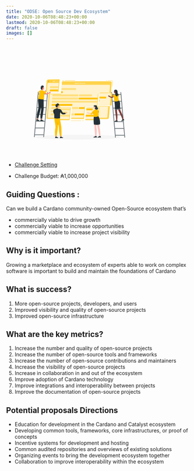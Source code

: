 ```yaml
---
title: "ODSE: Open Source Dev Ecosystem"
date: 2020-10-06T08:48:23+00:00
lastmod: 2020-10-06T08:48:23+00:00
draft: false
images: []
---
```


<svg xmlns="http://www.w3.org/2000/svg" viewBox="0 0 500 500" width="400px" height="300" ><g id="freepik--Shadow--inject-169"><ellipse id="freepik--path--inject-169" cx="245.18" cy="412.39" rx="193.89" ry="11.32" style="fill:#f5f5f5"></ellipse></g><g id="freepik--Coding--inject-169"><path d="M394.34,158.17l-219.81.05-1.66,1.5L172,187.58h0l-.38,4.28L170.69,202h0l-.7,8.09h0l-.4,4.54H113.42l-1.67,1.5L104,322.51a4.53,4.53,0,0,0,4.58,5H160l.41-4.75h-.27l1-11.5h0l.7-8.1h0l.56-6.35h0l.71-8.1h0l.57-6.48.69-8h0l.28-3.19h56.44l-1,11.16v.13h0l-3.53,40.4h0l-.15,1.7,0,.57h0l-.22,2.48,54.77,1.52,1.66-1.29L274,311.28h0l.71-8.1h0l1.83-20.93.7-8h0l.28-3.19H334l1.54-17.61h0l.56-6.46.7-8h0l.71-8.1h0l1.42-16.27h51.69l3.09,1.5,1.66-1.5L399.69,164A5.62,5.62,0,0,0,394.34,158.17Z" style="fill:#FFC100"></path><path d="M329.61,329H381a5.59,5.59,0,0,0,5.46-5l4.36-52.55-56.83-.2-1.71,1.33Z" style="fill:#FFC100"></path><polygon points="391.85 216.16 396.11 167.44 172.19 167.44 167.93 216.16 114.42 216.16 104.76 326.55 158.28 326.55 163 272.59 219.43 272.59 214.71 326.55 271.15 326.55 275.87 272.59 332.31 272.59 327.59 326.55 382.19 326.55 386.91 272.59 332.31 272.59 337.25 216.16 391.85 216.16" style="fill:#FFC100"></polygon><polygon points="391.85 216.16 396.11 167.44 172.19 167.44 167.93 216.16 114.42 216.16 104.76 326.55 158.28 326.55 163 272.59 219.43 272.59 214.71 326.55 271.15 326.55 275.87 272.59 332.31 272.59 327.59 326.55 382.19 326.55 386.91 272.59 332.31 272.59 337.25 216.16 391.85 216.16" style="fill:#fff;opacity:0.8"></polygon><path d="M244.26,226.08H130.68a1.84,1.84,0,0,1-1.86-2l.36-4a2.27,2.27,0,0,1,2.21-2H245a1.83,1.83,0,0,1,1.85,2l-.35,4A2.27,2.27,0,0,1,244.26,226.08Z" style="fill:#FFC100"></path><path d="M244.26,226.08H130.68a1.84,1.84,0,0,1-1.86-2l.36-4a2.27,2.27,0,0,1,2.21-2H245a1.83,1.83,0,0,1,1.85,2l-.35,4A2.27,2.27,0,0,1,244.26,226.08Z" style="fill:#fff;opacity:0.5"></path><path d="M306.61,226.08H251.86a1.83,1.83,0,0,1-1.86-2l.35-4a2.27,2.27,0,0,1,2.22-2h54.75a1.83,1.83,0,0,1,1.86,2l-.35,4A2.27,2.27,0,0,1,306.61,226.08Z" style="fill:#FFC100"></path><path d="M306.61,226.08H251.86a1.83,1.83,0,0,1-1.86-2l.35-4a2.27,2.27,0,0,1,2.22-2h54.75a1.83,1.83,0,0,1,1.86,2l-.35,4A2.27,2.27,0,0,1,306.61,226.08Z" style="fill:#fff;opacity:0.5"></path><path d="M243,240.53H129.42a1.83,1.83,0,0,1-1.86-2l.35-4a2.27,2.27,0,0,1,2.21-2H243.7a1.83,1.83,0,0,1,1.86,2l-.35,4A2.27,2.27,0,0,1,243,240.53Z" style="fill:#FFC100"></path><path d="M243,240.53H129.42a1.83,1.83,0,0,1-1.86-2l.35-4a2.27,2.27,0,0,1,2.21-2H243.7a1.83,1.83,0,0,1,1.86,2l-.35,4A2.27,2.27,0,0,1,243,240.53Z" style="fill:#fff;opacity:0.5"></path><path d="M217.39,269.43h-90.5a1.83,1.83,0,0,1-1.86-2l.35-4a2.27,2.27,0,0,1,2.22-2h90.49a1.83,1.83,0,0,1,1.86,2l-.35,4A2.27,2.27,0,0,1,217.39,269.43Z" style="fill:#FFC100"></path><path d="M174.33,203.53H169l-.71,8.09h5.29a2.27,2.27,0,0,0,2.21-2l.35-4A1.83,1.83,0,0,0,174.33,203.53Z" style="fill:#FFC100"></path><path d="M234.84,189.08H170.3l-.71,8.09h64.54a2.27,2.27,0,0,0,2.21-2l.35-4A1.83,1.83,0,0,0,234.84,189.08Z" style="fill:#FFC100"></path><path d="M234.84,189.08H170.3l-.71,8.09h64.54a2.27,2.27,0,0,0,2.21-2l.35-4A1.83,1.83,0,0,0,234.84,189.08Z" style="fill:#fff;opacity:0.5"></path><path d="M334.56,246.88H128.86a2.27,2.27,0,0,0-2.21,2l-.35,4a1.83,1.83,0,0,0,1.85,2h205.7Z" style="fill:#FFC100"></path><path d="M334.56,246.88H128.86a2.27,2.27,0,0,0-2.21,2l-.35,4a1.83,1.83,0,0,0,1.85,2h205.7Z" style="fill:#fff;opacity:0.5"></path><path d="M335.82,232.43H251.3a2.27,2.27,0,0,0-2.21,2l-.35,4a1.83,1.83,0,0,0,1.85,2h84.52Z" style="fill:#FFC100"></path><path d="M244.79,275.78H219.15l-.7,8.1h25.63a2.27,2.27,0,0,0,2.21-2l.35-4A1.83,1.83,0,0,0,244.79,275.78Z" style="fill:#FFC100"></path><path d="M162.72,275.78H126.33a2.27,2.27,0,0,0-2.21,2l-.35,4a1.83,1.83,0,0,0,1.85,2H162Z" style="fill:#FFC100"></path><g style="opacity:0.5"><path d="M244.79,275.78H219.15l-.7,8.1h25.63a2.27,2.27,0,0,0,2.21-2l.35-4A1.83,1.83,0,0,0,244.79,275.78Z" style="fill:#fff"></path><path d="M162.72,275.78H126.33a2.27,2.27,0,0,0-2.21,2l-.35,4a1.83,1.83,0,0,0,1.85,2H162Z" style="fill:#fff"></path></g><path d="M161.45,290.23H125.07a2.25,2.25,0,0,0-2.21,2l-.36,4a1.84,1.84,0,0,0,1.86,2h36.38Z" style="fill:#FFC100"></path><path d="M161.45,290.23H125.07a2.25,2.25,0,0,0-2.21,2l-.36,4a1.84,1.84,0,0,0,1.86,2h36.38Z" style="fill:#fff;opacity:0.5"></path><path d="M160.19,304.68H123.8a2.27,2.27,0,0,0-2.21,2l-.35,4a1.83,1.83,0,0,0,1.85,2h36.39Z" style="fill:#FFC100"></path><path d="M224.72,304.68h-8.09l-.71,8.1H224a2.25,2.25,0,0,0,2.21-2l.36-4A1.83,1.83,0,0,0,224.72,304.68Z" style="fill:#FFC100"></path><g style="opacity:0.5"><path d="M160.19,304.68H123.8a2.27,2.27,0,0,0-2.21,2l-.35,4a1.83,1.83,0,0,0,1.85,2h36.39Z" style="fill:#fff"></path><path d="M224.72,304.68h-8.09l-.71,8.1H224a2.25,2.25,0,0,0,2.21-2l.36-4A1.83,1.83,0,0,0,224.72,304.68Z" style="fill:#fff"></path></g><path d="M398.18,164.74a4.52,4.52,0,0,0-4.58-5H172.87l-1.23,14.11H389.31a3,3,0,0,1,3,3.32l-3.42,39h4.75Z" style="fill:#FFC100"></path><path d="M398.18,164.74a4.52,4.52,0,0,0-4.58-5H172.87l-1.23,14.11H389.31a3,3,0,0,1,3,3.32l-3.42,39h4.75Z" style="fill:#fff;opacity:0.30000000000000004"></path><path d="M384,272.59,379.77,321a3.7,3.7,0,0,1-3.62,3.32H327.79l-.42,4.75h51.42a5.59,5.59,0,0,0,5.46-5l4.5-51.42Z" style="fill:#FFC100"></path><path d="M384,272.59,379.77,321a3.7,3.7,0,0,1-3.62,3.32H327.79l-.42,4.75h51.42a5.59,5.59,0,0,0,5.46-5l4.5-51.42Z" style="fill:#fff;opacity:0.30000000000000004"></path><path d="M116.52,216.16,107.35,321a3,3,0,0,0,3,3.32h48.36l-.42,4.75H106.92a4.53,4.53,0,0,1-4.59-5l9.42-107.85Z" style="fill:#FFC100"></path><path d="M116.52,216.16,107.35,321a3,3,0,0,0,3,3.32h48.36l-.42,4.75H106.92a4.53,4.53,0,0,1-4.59-5l9.42-107.85Z" style="fill:#fff;opacity:0.30000000000000004"></path><polygon points="271.35 324.28 214.91 324.28 214.5 329.03 270.93 329.03 271.35 324.28" style="fill:#FFC100"></polygon><polygon points="271.35 324.28 214.91 324.28 214.5 329.03 270.93 329.03 271.35 324.28" style="fill:#fff;opacity:0.30000000000000004"></polygon><path d="M273.06,304.68H232.32a2.27,2.27,0,0,0-2.21,2l-.35,4a1.83,1.83,0,0,0,1.85,2h40.75Z" style="fill:#FFC100"></path><path d="M333.24,304.68H329.5l-.71,8.1h3.74a2.27,2.27,0,0,0,2.21-2l.35-4A1.83,1.83,0,0,0,333.24,304.68Z" style="fill:#FFC100"></path><path d="M275.59,275.78H252.38a2.27,2.27,0,0,0-2.21,2l-.35,4a1.83,1.83,0,0,0,1.86,2h23.2Z" style="fill:#FFC100"></path><path d="M402.7,181.86h0a.49.49,0,0,1-.45-.54l1.83-21a5.1,5.1,0,0,0-5.16-5.66h-17a.5.5,0,0,1-.5-.5.51.51,0,0,1,.5-.5h17a6.09,6.09,0,0,1,6.16,6.74l-1.84,21A.5.5,0,0,1,402.7,181.86Z" style="fill:#FFC100"></path><path d="M378.09,154.68H373.8a.5.5,0,0,1-.5-.5.51.51,0,0,1,.5-.5h4.29a.5.5,0,0,1,.5.5A.5.5,0,0,1,378.09,154.68Z" style="fill:#FFC100"></path><path d="M271.87,338.3h-6.42a.51.51,0,0,1-.5-.5.5.5,0,0,1,.5-.5h6.42a.5.5,0,0,1,.5.5A.51.51,0,0,1,271.87,338.3Z" style="fill:#FFC100"></path><path d="M260.15,338.3H214a.51.51,0,0,1-.5-.5.5.5,0,0,1,.5-.5h46.13a.5.5,0,0,1,.5.5A.5.5,0,0,1,260.15,338.3Z" style="fill:#FFC100"></path><path d="M231.92,169.06a2.31,2.31,0,0,1-.91-.95,2.57,2.57,0,0,1-.24-1.36,2.75,2.75,0,0,1,.48-1.36,2.89,2.89,0,0,1,1.07-.95,3.07,3.07,0,0,1,1.45-.34,2.68,2.68,0,0,1,1.37.34,2.25,2.25,0,0,1,.91.95,2.46,2.46,0,0,1,.23,1.36,2.81,2.81,0,0,1-.47,1.36,2.89,2.89,0,0,1-1.07.95,3.06,3.06,0,0,1-1.44.34A2.72,2.72,0,0,1,231.92,169.06Zm2.49-.58a2.15,2.15,0,0,0,1.13-1.73,1.81,1.81,0,0,0-.17-1,1.68,1.68,0,0,0-.66-.71,1.84,1.84,0,0,0-1-.26,2.16,2.16,0,0,0-1.06.26,2.24,2.24,0,0,0-.79.71,2.11,2.11,0,0,0-.35,1,1.92,1.92,0,0,0,.18,1,1.62,1.62,0,0,0,.66.71,1.88,1.88,0,0,0,1,.26A2.1,2.1,0,0,0,234.41,168.48Z" style="fill:#fff"></path><path d="M240.52,165.63a1.61,1.61,0,0,1,.64.7,2,2,0,0,1,.17,1,2.34,2.34,0,0,1-.35,1.05,2.1,2.1,0,0,1-.77.71,2.28,2.28,0,0,1-1,.25,1.67,1.67,0,0,1-.76-.17,1.28,1.28,0,0,1-.56-.47l-.18,2H237l.47-5.36h.68l-.05.62a1.62,1.62,0,0,1,.64-.49,1.85,1.85,0,0,1,.82-.17A1.93,1.93,0,0,1,240.52,165.63Zm-.67,3a1.36,1.36,0,0,0,.52-.49,1.71,1.71,0,0,0,.24-.72,1.52,1.52,0,0,0-.11-.72,1.14,1.14,0,0,0-.43-.49,1.44,1.44,0,0,0-1.87.49,1.71,1.71,0,0,0-.24.72,1.41,1.41,0,0,0,.11.72,1,1,0,0,0,.43.49,1.21,1.21,0,0,0,.66.18A1.37,1.37,0,0,0,239.85,168.59Z" style="fill:#fff"></path><path d="M245.83,167.62h-3.19a1.1,1.1,0,0,0,.38.83,1.39,1.39,0,0,0,.94.32,1.6,1.6,0,0,0,1.18-.48l.35.46a1.8,1.8,0,0,1-.71.47,2.35,2.35,0,0,1-.89.17,2.22,2.22,0,0,1-1.09-.26,1.66,1.66,0,0,1-.68-.71,2,2,0,0,1-.17-1,2.29,2.29,0,0,1,.34-1,2.12,2.12,0,0,1,.77-.72,2.16,2.16,0,0,1,1-.25,1.86,1.86,0,0,1,1,.25,1.56,1.56,0,0,1,.62.72,2.12,2.12,0,0,1,.16,1.05C245.85,167.46,245.84,167.53,245.83,167.62Zm-2.67-1.33a1.4,1.4,0,0,0-.48.82h2.52a1.15,1.15,0,0,0-.33-.82A1.12,1.12,0,0,0,244,166,1.32,1.32,0,0,0,243.16,166.29Z" style="fill:#fff"></path><path d="M250.27,165.81a1.58,1.58,0,0,1,.33,1.27l-.2,2.26h-.71l.19-2.18a1.06,1.06,0,0,0-.2-.85.92.92,0,0,0-.76-.29,1.35,1.35,0,0,0-.94.33,1.48,1.48,0,0,0-.42,1l-.17,2h-.71l.34-3.92h.68l0,.59a1.62,1.62,0,0,1,.62-.47,2.15,2.15,0,0,1,.85-.16A1.49,1.49,0,0,1,250.27,165.81Z" style="fill:#fff"></path><path d="M254.21,169.22a2.09,2.09,0,0,1-.81-.47l.32-.58a2.1,2.1,0,0,0,.72.44,2.69,2.69,0,0,0,.94.16,1.76,1.76,0,0,0,1-.22.73.73,0,0,0,.37-.58.52.52,0,0,0-.13-.43,1.15,1.15,0,0,0-.41-.26c-.17-.06-.4-.12-.71-.2a5.73,5.73,0,0,1-.92-.28,1.35,1.35,0,0,1-.57-.43,1.06,1.06,0,0,1-.19-.79,1.43,1.43,0,0,1,.28-.75,1.77,1.77,0,0,1,.71-.53,2.75,2.75,0,0,1,1.13-.2,3.35,3.35,0,0,1,.89.12,2,2,0,0,1,.73.34l-.29.59a2.75,2.75,0,0,0-.67-.32,2.55,2.55,0,0,0-.72-.1,1.62,1.62,0,0,0-1,.23.76.76,0,0,0-.37.59.5.5,0,0,0,.14.43,1.11,1.11,0,0,0,.42.26,7.12,7.12,0,0,0,.69.2,6.53,6.53,0,0,1,.92.28,1.35,1.35,0,0,1,.57.43,1,1,0,0,1,.19.78,1.36,1.36,0,0,1-.29.74,1.56,1.56,0,0,1-.72.54,2.92,2.92,0,0,1-1.12.19A3.46,3.46,0,0,1,254.21,169.22Z" style="fill:#fff"></path><path d="M259,169.13a1.64,1.64,0,0,1-.66-.72,1.85,1.85,0,0,1-.17-1,2.11,2.11,0,0,1,.35-1,2,2,0,0,1,.79-.72,2.29,2.29,0,0,1,1.08-.25,2,2,0,0,1,1,.25,1.61,1.61,0,0,1,.67.72,2,2,0,0,1,.17,1,2.16,2.16,0,0,1-.36,1,2.07,2.07,0,0,1-.78.72,2.33,2.33,0,0,1-1.08.26A2,2,0,0,1,259,169.13Zm1.78-.54a1.43,1.43,0,0,0,.52-.49,1.57,1.57,0,0,0,.23-.72,1.41,1.41,0,0,0-.11-.72,1.08,1.08,0,0,0-.43-.49,1.3,1.3,0,0,0-.66-.17,1.47,1.47,0,0,0-.69.17,1.52,1.52,0,0,0-.52.49,1.71,1.71,0,0,0-.24.72,1.52,1.52,0,0,0,.11.72,1.11,1.11,0,0,0,.44.49,1.21,1.21,0,0,0,.66.18A1.37,1.37,0,0,0,260.74,168.59Z" style="fill:#fff"></path><path d="M267,165.42l-.35,3.92H266l.05-.59a1.59,1.59,0,0,1-.61.47,1.85,1.85,0,0,1-.78.17,1.59,1.59,0,0,1-1.2-.44,1.54,1.54,0,0,1-.34-1.27l.2-2.26H264l-.19,2.17a1.16,1.16,0,0,0,.2.87,1,1,0,0,0,.76.29,1.28,1.28,0,0,0,.92-.34,1.52,1.52,0,0,0,.41-1l.17-2Z" style="fill:#fff"></path><path d="M269.6,165.56a2.06,2.06,0,0,1,.9-.18l-.06.69h-.17a1.29,1.29,0,0,0-.93.35,1.46,1.46,0,0,0-.42,1l-.17,2H268l.34-3.92h.68l-.05.66A1.36,1.36,0,0,1,269.6,165.56Z" style="fill:#fff"></path><path d="M271.65,169.13a1.63,1.63,0,0,1-.68-.72,1.85,1.85,0,0,1-.17-1,2.14,2.14,0,0,1,1.15-1.75,2.37,2.37,0,0,1,1.1-.25,2,2,0,0,1,.93.21,1.34,1.34,0,0,1,.59.63l-.57.34a1.21,1.21,0,0,0-.42-.42,1.3,1.3,0,0,0-.6-.14,1.51,1.51,0,0,0-.7.17,1.47,1.47,0,0,0-.53.49,1.71,1.71,0,0,0-.24.72,1.43,1.43,0,0,0,.12.73,1,1,0,0,0,.43.48,1.3,1.3,0,0,0,.68.18,1.41,1.41,0,0,0,1.12-.57l.51.34a1.85,1.85,0,0,1-.7.63,2.26,2.26,0,0,1-1,.22A2.1,2.1,0,0,1,271.65,169.13Z" style="fill:#fff"></path><path d="M278.85,167.62h-3.19a1.1,1.1,0,0,0,.38.83,1.39,1.39,0,0,0,.94.32,1.6,1.6,0,0,0,1.18-.48l.35.46a1.8,1.8,0,0,1-.71.47,2.37,2.37,0,0,1-.9.17,2.21,2.21,0,0,1-1.08-.26,1.66,1.66,0,0,1-.68-.71,1.9,1.9,0,0,1-.17-1,2.29,2.29,0,0,1,.34-1,2.08,2.08,0,0,1,1.8-1,1.87,1.87,0,0,1,1,.25,1.62,1.62,0,0,1,.62.72,2.12,2.12,0,0,1,.16,1.05C278.87,167.46,278.86,167.53,278.85,167.62Zm-2.67-1.33a1.4,1.4,0,0,0-.48.82h2.52a1.15,1.15,0,0,0-.33-.82,1.12,1.12,0,0,0-.83-.31A1.32,1.32,0,0,0,276.18,166.29Z" style="fill:#fff"></path><path d="M174.23,154.44h6.41a.5.5,0,0,0,0-1h-6.41a.5.5,0,1,0,0,1Z" style="fill:#FFC100"></path><path d="M185.94,154.44h46.13a.5.5,0,0,0,0-1H185.94a.5.5,0,0,0,0,1Z" style="fill:#FFC100"></path></g><g id="freepik--character-4--inject-169"><path d="M397.61,207.68l18.06,206.48h2.85l-.76-8.69h39.81l.76,8.69h2.85L443.11,207.68h-2.85l.76,8.68h-39.8l-.76-8.68Zm3.86,11.53h39.8l2.47,28.2H403.93Zm2.71,31H444l2.46,28.19h-39.8Zm2.72,31h39.8l2.47,28.19h-39.8Zm2.72,31h39.8l2.47,28.2H412.08Zm2.71,31.05h39.81l2.46,28.19H414.8Zm45,59.23H417.51l-2.46-28.19h39.8Z" style="fill:#263238"></path><path d="M397.61,207.68l18.06,206.48h2.85l-.76-8.69h39.81l.76,8.69h2.85L443.11,207.68h-2.85l.76,8.68h-39.8l-.76-8.68Zm3.86,11.53h39.8l2.47,28.2H403.93Zm2.71,31H444l2.46,28.19h-39.8Zm2.72,31h39.8l2.47,28.19h-39.8Zm2.72,31h39.8l2.47,28.2H412.08Zm2.71,31.05h39.81l2.46,28.19H414.8Zm45,59.23H417.51l-2.46-28.19h39.8Z" style="fill:#fff;opacity:0.30000000000000004"></path><path d="M422.51,219.22,417.44,224l-9.73-2.25v-1.92a.81.81,0,0,0-1.15-.73s-.47.33-.65.3c-.81-.11-2.49-2.12-2.49-2.12a.84.84,0,0,0-.82-.14l-.69.27a.8.8,0,0,0-.5.93l1.1,4.87a.81.81,0,0,0,.65.62l3.07.54s8.77,5.4,11.95,4.66,7.92-5.19,7.92-5.19Z" style="fill:#7f3e3b"></path><polygon points="347.71 210.15 345.5 211.49 342.02 266.74 396.43 268.45 398.41 267.26 403.86 210.61 347.71 210.15" style="fill:#FFC100"></polygon><polygon points="400.06 212 345.5 211.49 340.04 267.93 394.6 268.43 400.06 212" style="fill:#FFC100"></polygon><polygon points="400.06 212 345.5 211.49 340.04 267.93 394.6 268.43 400.06 212" style="fill:#fff;opacity:0.8"></polygon><path d="M373,228l-29-.27-.79,8.1,29,.27a2.27,2.27,0,0,0,2.23-2l.39-4A1.84,1.84,0,0,0,373,228Z" style="fill:#FFC100"></path><path d="M343.7,242.22h-1.17l-.78,8.1h1.16a2.26,2.26,0,0,0,2.23-2l.39-4A1.83,1.83,0,0,0,343.7,242.22Z" style="fill:#FFC100"></path><path d="M343.7,242.22h-1.17l-.78,8.1h1.16a2.26,2.26,0,0,0,2.23-2l.39-4A1.83,1.83,0,0,0,343.7,242.22Z" style="fill:#fff;opacity:0.5"></path><polygon points="391.69 268.4 396.43 268.45 401.89 212.01 397.15 211.97 391.69 268.4" style="fill:#FFC100"></polygon><polygon points="391.69 268.4 396.43 268.45 401.89 212.01 397.15 211.97 391.69 268.4" style="fill:#fff;opacity:0.30000000000000004"></polygon><path d="M414.52,197.72s-3.67.29-3.66,2.83c0,1.61,1.27-1.05,3.07-1.87S414.52,197.72,414.52,197.72Z" style="fill:#263238"></path><path d="M428.6,283.46s1.8,6.1,2.62,8.05c4.27,10.28,12.91,25.16,18.37,40.58l4.39-1.7a197,197,0,0,0-6.59-23.14c-2.19-6.26-6-12.61-8.3-19.47a64.17,64.17,0,0,1-1.25-8Z" style="fill:#7f3e3b"></path><path d="M432.37,244.7s4.84,4.86,5.69,11.1-1,16.71,1.9,28l-11.21,3.07s-9.08-31.72-9.93-39.39Z" style="fill:#263238"></path><path d="M425.1,273.76,428,263.69l3.5-5.64a57.6,57.6,0,0,1-1,16.92c-.95,4.21-1.74,7.67-2.29,10.1C427.59,282.79,426.41,278.6,425.1,273.76Z" style="opacity:0.4"></path><path d="M418.32,336.57a2.14,2.14,0,0,1-1.45-.42.45.45,0,0,1,0-.51.6.6,0,0,1,.38-.26c.83-.21,2.54.82,2.61.87a.1.1,0,0,1,.06.12.12.12,0,0,1-.1.09A8.57,8.57,0,0,1,418.32,336.57Zm-.76-1a.85.85,0,0,0-.23,0,.29.29,0,0,0-.23.15c-.1.15-.07.22,0,.26.22.33,1.47.37,2.39.28A5.42,5.42,0,0,0,417.56,335.58Z" style="fill:#FFC100"></path><path d="M419.82,336.46s0,0-.05,0c-.58-.28-1.75-1.39-1.63-1.94,0-.14.12-.3.45-.32a.87.87,0,0,1,.64.21,3.44,3.44,0,0,1,.73,1.94.11.11,0,0,1-.06.11A.11.11,0,0,1,419.82,336.46Zm-1.16-2h-.07c-.21,0-.23.09-.24.12,0,.34.73,1.2,1.33,1.58a2.72,2.72,0,0,0-.62-1.54.59.59,0,0,0-.4-.16Z" style="fill:#FFC100"></path><path d="M420.36,335.78l5.42.14a.43.43,0,0,1,.41.35l.87,4.42a.72.72,0,0,1-.56.86h-.15c-2-.08-3.69-.23-6.12-.28-2.86-.07-2.15.29-5.52.25-2,0-2.34-2.34-1.48-2.43,3.95-.4,4.39-1.58,5.95-3A1.7,1.7,0,0,1,420.36,335.78Z" style="fill:#263238"></path><path d="M447.63,333.2a2.14,2.14,0,0,1-1.5.12.45.45,0,0,1-.16-.49.57.57,0,0,1,.26-.38c.71-.49,2.66-.12,2.75-.1a.11.11,0,0,1,.09.09.13.13,0,0,1-.05.13A9.12,9.12,0,0,1,447.63,333.2Zm-1.06-.66-.21.1a.38.38,0,0,0-.16.23c0,.17,0,.23.06.25.33.23,1.51-.17,2.34-.58A5.33,5.33,0,0,0,446.57,332.54Z" style="fill:#FFC100"></path><path d="M449,332.57s0,0-.05,0c-.65-.05-2.12-.68-2.21-1.24,0-.13,0-.32.31-.45a.85.85,0,0,1,.68,0c.77.28,1.33,1.51,1.36,1.56a.13.13,0,0,1,0,.12A.09.09,0,0,1,449,332.57Zm-1.81-1.5-.06,0c-.19.08-.18.17-.18.2.08.33,1.1.87,1.8,1a2.76,2.76,0,0,0-1.12-1.22.61.61,0,0,0-.44,0Z" style="fill:#FFC100"></path><path d="M449.27,331.74l5.11-1.77a.46.46,0,0,1,.52.18l2.36,3.85a.72.72,0,0,1-.23,1l-.13.06c-1.86.61-3.53,1.08-5.83,1.88-2.71.94-1.91,1-5.08,2.17-1.91.69-3-1.37-2.24-1.76,3.56-1.76,3.56-3,4.53-4.85A1.83,1.83,0,0,1,449.27,331.74Z" style="fill:#263238"></path><path d="M415.6,283.37s-.17,6.35,0,8.46c.89,11.1,4.51,27.91,4.94,44.27h4.65a198.24,198.24,0,0,0,.79-27.29c-.23-5.73-1.75-11.77-1.78-17.83a64,64,0,0,1,1.27-8Z" style="fill:#7f3e3b"></path><path d="M427.59,245.86a25.77,25.77,0,0,1,2.53,21.78c-4.37,13.05-3.27,19.46-3.27,19.46H414.68s0-17.07-.52-22.73c-.38-4-1.38-8.36-1.06-16Z" style="fill:#263238"></path><polygon points="426.98 284.67 427.35 287.57 414.19 287.57 414.19 284.67 426.98 284.67" style="fill:#263238"></polygon><polygon points="426.98 284.67 427.35 287.57 414.19 287.57 414.19 284.67 426.98 284.67" style="fill:#fff;opacity:0.4"></polygon><polygon points="439.96 281.18 427.72 284.82 428.6 287.57 440.78 284.03 439.96 281.18" style="fill:#263238"></polygon><polygon points="439.96 281.18 427.72 284.82 428.6 287.57 440.78 284.03 439.96 281.18" style="fill:#fff;opacity:0.4"></polygon><path d="M423.4,216s-2.74-.29-2.69-5.32c0,0-2.53-1.15-4.17.33s1.48,5-.56,6.43C416,217.42,417.77,218.62,423.4,216Z" style="fill:#7f3e3b"></path><path d="M411.42,203.6c0-.34-.23-.6-.45-.59s-.37.31-.35.64.22.6.44.59S411.44,203.93,411.42,203.6Z" style="fill:#263238"></path><path d="M411.19,204.21l-1.78,2.35a2.21,2.21,0,0,0,2,.35Z" style="fill:#a02724"></path><path d="M423.07,203.07c-.21,4.26-.2,6.07-2.32,8.29-3.26,2.27-8.4,2.15-9.47-2.09-1-3.82-.47-10.14,3.68-11.91a5.83,5.83,0,0,1,8.11,5.71Z" style="fill:#7f3e3b"></path><path d="M412.05,202.6a.23.23,0,0,1-.18,0,1.59,1.59,0,0,0-1.38-.39.2.2,0,0,1-.24-.13.2.2,0,0,1,.13-.25,2,2,0,0,1,1.75.47.19.19,0,0,1,0,.27h0A.14.14,0,0,1,412.05,202.6Z" style="fill:#263238"></path><path d="M411.06,203l-.93-.13S410.68,203.53,411.06,203Z" style="fill:#263238"></path><path d="M418.75,212.37a5.66,5.66,0,0,1-2.28,2.09,15.84,15.84,0,0,1-.37-1.64A7.69,7.69,0,0,0,418.75,212.37Z" style="opacity:0.2"></path><path d="M425.47,216.67s0-3.38-4-2.75-6.91,2.54-7,4.51Z" style="fill:#FFC100"></path><path d="M425.47,216.67s0-3.38-4-2.75-6.91,2.54-7,4.51Z" style="opacity:0.1"></path><path d="M427.87,216.3s5.29.16,5.29,4.39a7,7,0,0,1-3,6Z" style="fill:#FFC100"></path><path d="M427.87,216.3s5.29.16,5.29,4.39a7,7,0,0,1-3,6Z" style="opacity:0.1"></path><path d="M433.93,245.22a34.59,34.59,0,0,1-3.17-11.42c-.53-6.24,3.28-17.34-3.49-17.55s-10.47.74-14.49,2.32-3.17,12.48-2.54,16.61,2.54,14.59,2.54,14.59S424.31,251.25,433.93,245.22Z" style="fill:#FFC100"></path><path d="M409.92,232.48a43.13,43.13,0,0,1-.1-7.31l4.59-.57A27.54,27.54,0,0,1,409.92,232.48Z" style="opacity:0.1"></path><path d="M406.12,223.86,401,228.67l-9.73-2.24v-2.07a.71.71,0,0,0-1-.65,4,4,0,0,1-.87.14c-.83-.11-2.44-1.93-2.44-1.93a.7.7,0,0,0-.72-.12l-2.06,1.92a.83.83,0,0,0-.4.88l2.21,3.18a1.26,1.26,0,0,0,.81.68l3,.58s8.78,5.4,11.95,4.66,7.93-5.18,7.93-5.18Z" style="fill:#7f3e3b"></path><path d="M412.78,218.57s-3.17.92-7.75,4.94c0,0,.17,3.17,4.2,6.66,0,0,4.33-2.71,5.67-6.73S412.78,218.57,412.78,218.57Z" style="fill:#FFC100"></path><path d="M414.41,196.89s-3,1.38-2.21,3.54,1.25,4,.66,4.71,1.43.88,1.33-1.51c0,0,.26,3,1.79,3.37s2.58,4.84,1.3,7-1.58,7.1-.31,8.21,3.69,2.21,3.4,4.17,2.91.64,2.28-1.74c0,0,1.74,2.69,3.86.26s-1.27-4.65-1.27-4.65,2.57.79,2.63,2.17.91,2.06,1.91.53a3.49,3.49,0,0,0-.63-4.34s1.7-.28,1.91.91,2.16-.8.47-2.36-4.65-2.36-4.6-8.38-1.11-11.16-5.71-12.22S414.41,196.89,414.41,196.89Z" style="fill:#263238"></path><path d="M415.49,204.52a3.25,3.25,0,0,0-1.08,2.27c0,1.16,1.06,1.48,2,.94s1.92-1.66,1.51-2.72A1.47,1.47,0,0,0,415.49,204.52Z" style="fill:#7f3e3b"></path></g><g id="freepik--character-3--inject-169"><polygon points="343.11 277.42 286.32 277.18 284.65 278.5 284.25 310.56 283.5 318.66 282.43 330.16 282.22 332.44 281.99 334.91 335.84 335.2 338.31 332.7 343.11 277.42" style="fill:#FFC100"></polygon><polygon points="279.66 332.42 336.07 332.72 341.08 278.76 284.65 278.5 279.66 332.42" style="fill:#FFC100"></polygon><polygon points="279.66 332.42 336.07 332.72 341.08 278.76 284.65 278.5 279.66 332.42" style="fill:#fff;opacity:0.8"></polygon><path d="M311.21,281.79l-26.84-.14-.75,8.1,26.84.14a2.27,2.27,0,0,0,2.22-2l.37-4A1.84,1.84,0,0,0,311.21,281.79Z" style="fill:#FFC100"></path><polygon points="280.94 318.65 337.35 318.95 338.1 310.85 281.69 310.55 280.94 318.65" style="fill:#FFC100"></polygon><polygon points="279.87 330.15 279.43 334.9 335.84 335.2 336.28 330.45 279.87 330.15" style="fill:#FFC100"></polygon><polygon points="279.87 330.15 279.43 334.9 335.84 335.2 336.28 330.45 279.87 330.15" style="fill:#fff;opacity:0.30000000000000004"></polygon><path d="M319.76,343.06s.64,13.17.93,17.55c.81,11.95,3.92,47.75,3.92,47.75h5.32s2-16.44,1.45-30.56c-.24-5.83-2-11-2.39-15s1.87-10.35.31-16.14C327.82,341.2,319.76,343.06,319.76,343.06Z" style="fill:#ffc3bd"></path><path d="M332.41,343.38s1.13,13.83,1.78,18.4c1.68,11.71,8.86,46.47,8.86,46.47l5.32-.24s-.12-18-2.53-32.21c-.81-4.75-2.1-8.85-2.61-12.23-.64-4.21.71-11.32-1.12-17C340.39,341.16,332.41,343.38,332.41,343.38Z" style="fill:#ffc3bd"></path><path d="M337.89,316.09s9.39,8.73,9.06,37.22a46.11,46.11,0,0,1-28.56,1.48s-2.53-20.91,0-36.31Z" style="fill:#263238"></path><path d="M318.69,275.75c0-.33-.22-.58-.44-.57s-.37.3-.34.63.22.58.43.57S318.71,276.08,318.69,275.75Z" style="fill:#263238"></path><path d="M318.33,275.2l-.91-.14S318,275.69,318.33,275.2Z" style="fill:#263238"></path><path d="M330.48,287.11s-2.68-.27-2.63-5.2c0,0-2.48-1.13-4.08.32s1.45,4.86-.54,6.29C323.23,288.52,325,289.7,330.48,287.11Z" style="fill:#ffc3bd"></path><path d="M318.66,276.22l-1.74,2.3a2.16,2.16,0,0,0,1.92.34Z" style="fill:#ed893e"></path><path d="M330.16,274.48c-.2,4.17-.19,5.95-2.27,8.11-3.19,2.23-8.22,2.11-9.27-2-.94-3.74-.46-9.92,3.61-11.66a5.71,5.71,0,0,1,7.93,5.59Z" style="fill:#ffc3bd"></path><path d="M319.44,274.77a.17.17,0,0,1-.18,0,1.54,1.54,0,0,0-1.35-.37.19.19,0,0,1-.23-.13.21.21,0,0,1,.13-.25,2,2,0,0,1,1.71.46.19.19,0,0,1,0,.26h0A.13.13,0,0,1,319.44,274.77Z" style="fill:#263238"></path><path d="M325.93,283.59a5.47,5.47,0,0,1-2.23,2c-.13-.54-.29-1.09-.36-1.6A7.82,7.82,0,0,0,325.93,283.59Z" style="opacity:0.2"></path><path d="M332.56,287.83s-1.55-3.73-6.34-2.19-5.85,4.22-5.85,4.22Z" style="fill:#FFC100"></path><path d="M332.56,287.83s-1.55-3.73-6.34-2.19-5.85,4.22-5.85,4.22Z" style="opacity:0.2"></path><path d="M336.21,288.63s6.19,5.72,3.52,11.32-7.17-2.3-7.17-2.3Z" style="fill:#FFC100"></path><path d="M336.21,288.63s6.19,5.72,3.52,11.32-7.17-2.3-7.17-2.3Z" style="opacity:0.2"></path><path d="M324.5,407.79l6,.15a.46.46,0,0,1,.46.38l1,4.88a.8.8,0,0,1-.62.94l-.17,0c-2.15-.09-4.06-.26-6.74-.32-3.15-.08-2.36.32-6.08.28-2.23,0-2.58-2.58-1.63-2.68,4.36-.44,4.84-1.74,6.55-3.25A1.93,1.93,0,0,1,324.5,407.79Z" style="fill:#263238"></path><path d="M343.06,407.73l6,0a.47.47,0,0,1,.46.38l1,4.86a.81.81,0,0,1-.61,1l-.17,0c-2.15-.06-4.06-.19-6.73-.21-3.16,0-2.36.36-6.08.38-2.24,0-2.63-2.54-1.68-2.65,4.35-.51,4.81-1.82,6.5-3.36A1.87,1.87,0,0,1,343.06,407.73Z" style="fill:#263238"></path><path d="M339.73,316.3s-8.59,6.31-22,3c0,0-4.22-19.91-1.39-25.91,2.52-5.36,7.56-6.07,11.57-6.33s10.29-.77,10.08,7.29S337.72,307.1,339.73,316.3Z" style="fill:#FFC100"></path><path d="M315.9,307.85a71.2,71.2,0,0,1-.53-8l5-1.8Z" style="opacity:0.2"></path><path d="M306.68,303.88l-11.48-2-.49-1a1.81,1.81,0,0,0-2-.94l-.52.11-1.34-1a1.8,1.8,0,0,0-2.2.07h0a1.78,1.78,0,0,0-.66,1.39v1.17a1.8,1.8,0,0,0,.33,1l.91,1.3a1.8,1.8,0,0,0,1.35.77l3.9.25,12.16,3.09Z" style="fill:#ffc3bd"></path><path d="M322.54,290.43s-3.34-2.21-6.79,1.12-9.31,11.32-9.31,11.32l-2.08-.24-.27,5.93a8,8,0,0,0,6-.34c3-1.51,12.66-12.85,12.66-12.85S324,292,322.54,290.43Z" style="fill:#FFC100"></path><polygon points="305.94 301.72 305.94 305 305.02 305.43 305.94 306.05 305.94 309.63 303.1 309 303.1 301.72 305.94 301.72" style="fill:#FFC100"></polygon><polygon points="305.94 301.72 305.94 305 305.02 305.43 305.94 306.05 305.94 309.63 303.1 309 303.1 301.72 305.94 301.72" style="fill:#fff;opacity:0.5"></polygon><path d="M333.89,356.24q-1.17.09-2.43.12c-.5-13.8,3.5-18.87,3.5-18.87A63.51,63.51,0,0,0,333.89,356.24Z" style="opacity:0.30000000000000004"></path><path d="M324.64,267.34s6.71-2.33,7.92,4.49,7.29,8.56,3.92,13.11-13.08,1.14-13.25-2.69-.12-10.24-1.54-11.08c0,0,.85,2.64,0,2.64s-1.43-1-1.32-2.34c0,0,0,1.68-2,1.08s1.15-2.81,1.15-2.81a7.28,7.28,0,0,0-2,1.19c-.55.6-.7-.3,0-1.43C318,268.61,320.42,266.56,324.64,267.34Z" style="fill:#263238"></path><path d="M322.74,275.89a3.24,3.24,0,0,0-1.05,2.23c-.05,1.13,1,1.45,2,.92s1.87-1.63,1.47-2.67A1.45,1.45,0,0,0,322.74,275.89Z" style="fill:#ffc3bd"></path></g><g id="freepik--character-2--inject-169"><path d="M161.65,301.82l5.51-.76.42-1.35a1.08,1.08,0,0,1,1.31-.71l.63.17,2.38-1.25a1.06,1.06,0,0,1,.58-.11h0a1.08,1.08,0,0,1,1,1.1l-.06,2.17a.66.66,0,0,1,0,.14l-.25,1.64a1.09,1.09,0,0,1-.9.9l-3.45.54-6.33,1.35Z" style="fill:#ffb573"></path><path d="M165.51,300.29a58.28,58.28,0,0,1-8.55,0c-1.51-.12-2.83-1.23-4-2.78l-4.77,7a10.69,10.69,0,0,0,3.86,2.7c6,1.9,14.43-1.54,14.43-1.54A5.38,5.38,0,0,0,165.51,300.29Z" style="fill:#263238"></path><path d="M165.51,300.29a58.28,58.28,0,0,1-8.55,0c-1.51-.12-2.83-1.23-4-2.78l-4.77,7a10.69,10.69,0,0,0,3.86,2.7c6,1.9,14.43-1.54,14.43-1.54A5.38,5.38,0,0,0,165.51,300.29Z" style="opacity:0.30000000000000004"></path><polygon points="155.71 277 150.4 334.75 205.14 334.97 206.84 333.58 212.19 277.26 155.71 277" style="fill:#FFC100"></polygon><polygon points="148.95 332.27 205.37 332.48 210.29 278.52 153.87 278.31 148.95 332.27" style="fill:#FFC100"></polygon><polygon points="148.95 332.27 205.37 332.48 210.29 278.52 153.87 278.31 148.95 332.27" style="fill:#fff;opacity:0.8"></polygon><polygon points="150.21 318.5 206.62 318.71 207.36 310.61 150.94 310.4 150.21 318.5" style="fill:#FFC100"></polygon><polygon points="150.21 318.5 206.62 318.71 207.36 310.61 150.94 310.4 150.21 318.5" style="fill:#fff;opacity:0.5"></polygon><path d="M193.84,296.1,152.26,296l-.74,8.1,41.58.15a2.26,2.26,0,0,0,2.22-2l.37-4A1.85,1.85,0,0,0,193.84,296.1Z" style="fill:#FFC100"></path><path d="M193.84,296.1,152.26,296l-.74,8.1,41.58.15a2.26,2.26,0,0,0,2.22-2l.37-4A1.85,1.85,0,0,0,193.84,296.1Z" style="fill:#fff;opacity:0.5"></path><polygon points="152.84 289.6 209.26 289.81 210 281.71 153.58 281.5 152.84 289.6" style="fill:#FFC100"></polygon><polygon points="152.84 289.6 209.26 289.81 210 281.71 153.58 281.5 152.84 289.6" style="fill:#fff;opacity:0.5"></polygon><polygon points="149.16 330 148.72 334.75 205.14 334.96 205.57 330.21 149.16 330" style="fill:#FFC100"></polygon><polygon points="149.16 330 148.72 334.75 205.14 334.96 205.57 330.21 149.16 330" style="fill:#fff;opacity:0.30000000000000004"></polygon><path d="M145.39,284s3-.31,3-5.87c0,0,2.79-1.27,4.59.37s-1.62,5.48.62,7.09C153.57,285.54,151.6,286.86,145.39,284Z" style="fill:#ffb573"></path><path d="M158.61,270.29c0-.37.24-.66.49-.64s.41.33.39.71-.25.65-.49.64S158.58,270.66,158.61,270.29Z" style="fill:#263238"></path><path d="M158.86,271l2,2.6a2.45,2.45,0,0,1-2.16.39Z" style="fill:#ed893e"></path><path d="M145.75,269.71c.23,4.7.22,6.7,2.56,9.15,3.6,2.5,9.26,2.37,10.45-2.31,1.06-4.21.52-11.18-4.06-13.14a6.44,6.44,0,0,0-8.95,6.3Z" style="fill:#ffb573"></path><path d="M157.91,269.19a.23.23,0,0,0,.2,0,1.74,1.74,0,0,1,1.52-.43.22.22,0,0,0,.27-.15.23.23,0,0,0-.15-.27,2.17,2.17,0,0,0-1.92.51.21.21,0,0,0,0,.3h0A.19.19,0,0,0,157.91,269.19Z" style="fill:#263238"></path><path d="M150.52,280a6.25,6.25,0,0,0,2.51,2.29c.15-.61.33-1.23.42-1.8A8.79,8.79,0,0,1,150.52,280Z" style="opacity:0.2"></path><path d="M143.31,284.81s.56-3.54,4.85-3.56c6.06,0,7.84,2.84,7.84,2.84Z" style="fill:#263238"></path><path d="M143.31,284.81s.56-3.54,4.85-3.56c6.06,0,7.84,2.84,7.84,2.84Z" style="opacity:0.30000000000000004"></path><polygon points="141.97 403.03 142.51 411.99 147.53 411.81 147.82 403.21 141.97 403.03" style="fill:#ffb573"></polygon><path d="M148.37,411.24a.13.13,0,0,1-.1-.1.14.14,0,0,1,.06-.13c.08-.05,1.91-1.1,2.78-.86a.62.62,0,0,1,.39.28.47.47,0,0,1,0,.54,2.24,2.24,0,0,1-1.54.41A9.63,9.63,0,0,1,148.37,411.24Zm.4-.17c1,.12,2.3.1,2.54-.24,0,0,.07-.12,0-.27a.32.32,0,0,0-.25-.17.85.85,0,0,0-.23,0A5.9,5.9,0,0,0,148.77,411.07Z" style="fill:#FFC100"></path><path d="M148.31,411.23a.11.11,0,0,1-.06-.11,3.57,3.57,0,0,1,.81-2,1,1,0,0,1,.69-.22c.34,0,.45.21.46.35.11.59-1.14,1.73-1.77,2h-.05A.08.08,0,0,1,148.31,411.23Zm1.35-2.12a.65.65,0,0,0-.42.16,2.89,2.89,0,0,0-.69,1.61c.65-.39,1.47-1.28,1.43-1.64,0,0,0-.12-.25-.14Z" style="fill:#FFC100"></path><path d="M147.84,410.51l-5.72,0a.45.45,0,0,0-.45.36l-1,4.66a.75.75,0,0,0,.58.91l.16,0c2.06-.05,3.89-.17,6.46-.18,3,0,2.26.36,5.82.39,2.15,0,2.53-2.42,1.62-2.54-4.17-.5-4.61-1.76-6.22-3.24A1.81,1.81,0,0,0,147.84,410.51Z" style="fill:#263238"></path><polygon points="142.25 407.66 147.67 407.66 147.82 403.21 141.97 403.03 142.25 407.66" style="opacity:0.2"></polygon><path d="M138.27,324.87s-1.07,7.52,1.58,20.11c1.12,5.32,2.9,16.1,2.85,21.53,0,3.6-.79,5.23-2.06,14.25s.63,25.34.63,25.34l7.28.08s4.54-30.15,5.39-40.62c.43-5.32.63-21.37.63-21.37L152,324.87Z" style="fill:#FFC100"></path><path d="M147.23,337.63s1.63,11.49,7,20.9c.21-6.53.3-14.34.3-14.34l-.06-.5-3.72-5.18Z" style="opacity:0.1"></path><polygon points="163.55 403.22 164.46 412.16 169.47 411.77 169.4 403.16 163.55 403.22" style="fill:#ffb573"></polygon><path d="M170.29,411.16a.12.12,0,0,1-.1-.09.12.12,0,0,1,.05-.14c.08-.05,1.85-1.17,2.74-1a.67.67,0,0,1,.4.28.47.47,0,0,1,0,.54,2.23,2.23,0,0,1-1.52.47A9.6,9.6,0,0,1,170.29,411.16Zm.39-.18c1,.07,2.3,0,2.53-.35,0,0,.06-.12,0-.27a.31.31,0,0,0-.25-.16.65.65,0,0,0-.24,0A5.79,5.79,0,0,0,170.68,411Z" style="fill:#FFC100"></path><path d="M170.22,411.16a.15.15,0,0,1-.06-.11,3.58,3.58,0,0,1,.72-2.06.92.92,0,0,1,.68-.25c.35,0,.46.19.48.33.14.58-1.07,1.78-1.68,2.08h-.14Zm1.27-2.18a.64.64,0,0,0-.42.18,2.88,2.88,0,0,0-.62,1.63c.63-.41,1.41-1.34,1.36-1.69,0,0,0-.12-.25-.13Z" style="fill:#FFC100"></path><path d="M169.72,410.45l-5.71.27a.45.45,0,0,0-.43.38l-.82,4.7a.77.77,0,0,0,.62.89h.16c2.06-.13,3.88-.33,6.45-.45,3-.14,2.27.26,5.83.15,2.15-.08,2.42-2.53,1.51-2.61-4.18-.33-4.67-1.56-6.35-3A1.89,1.89,0,0,0,169.72,410.45Z" style="fill:#263238"></path><polygon points="169.4 403.16 163.55 403.22 164 407.63 169.44 407.31 169.4 403.16" style="opacity:0.2"></polygon><path d="M146,324.87a42.31,42.31,0,0,0,4.77,22c5.84,10.61,6.42,13.73,6.84,18.68.4,4.74.43,6.34,1.06,16.15s4.2,24.47,4.2,24.47l7.52-.48s0-31.05-1.27-42C168,353.87,162,324.87,162,324.87Z" style="fill:#FFC100"></path><path d="M143.31,283.58s-9.52,1.23-10.7,6.7,1.55,15.91,5.35,17.22S143.31,283.58,143.31,283.58Z" style="fill:#263238"></path><path d="M139.49,288.69l-1.67-1s-2.35,3-3.82,14.49c1,2.67,2.39,4.79,4,5.33s2.69-3.28,3.54-8Z" style="opacity:0.4"></path><path d="M137.24,326.26s9.85,2.73,26.36,0a156.22,156.22,0,0,1,.59-27.67c1.78-13.66-1.54-14.61-10.8-15.08s-15.85-1-16.15,7.48C136.52,310.58,137.24,326.26,137.24,326.26Z" style="fill:#263238"></path><path d="M159.9,291.38s.71,7.72,3.73,12.77h0c.14-1.85.32-3.72.56-5.56a37.21,37.21,0,0,0,.39-7.77L161.34,286Z" style="opacity:0.4"></path><path d="M183.49,302.72,189,302l.43-1.35a1.08,1.08,0,0,1,1.31-.72l.62.17,2.38-1.24a1.17,1.17,0,0,1,.58-.12h0a1.08,1.08,0,0,1,1,1.1l0,2.18s0,.09,0,.14l-.26,1.64a1.08,1.08,0,0,1-.9.9l-3.44.54-6.33,1.34Z" style="fill:#ffb573"></path><path d="M159,284.09s6.89,0,10.09,4.64c2.68,3.88,5.46,12.12,9.74,12.47a58.28,58.28,0,0,0,8.55,0,5.35,5.35,0,0,1,1,5.35s-8.43,3.44-14.43,1.54-15.61-19.59-15.61-19.59Z" style="fill:#263238"></path><path d="M153.82,272.25a11.72,11.72,0,0,0,.83-5.23s4.43,1.66,5.09-.41a2,2,0,0,0-1.46-2.62s2.19-.29.94-1.78-3.5-.95-3.5-.95,2.25-1.42.53-2.25-4.27,1.72-4.27,1.72,1.47-2.38-.24-2.79-3.8,4-3.8,4-4.52.45-4.63,2.05a1.44,1.44,0,0,0,1.48,1.61s-3,.47-2.49,2a1.09,1.09,0,0,0,1.78.64s-1.89,1.65-1.24,3.16c.47,1.09,1.3.54,1.3.54s-.53,2.15.36,3.18,1.24-.81,1.24-.81a4.42,4.42,0,0,0,1.56,3.29s1.42-1.39,4.27-.44Z" style="fill:#263238"></path><path d="M154.12,271.3a3.61,3.61,0,0,1,1.18,2.51c0,1.28-1.16,1.63-2.21,1s-2.12-1.83-1.67-3A1.64,1.64,0,0,1,154.12,271.3Z" style="fill:#ffb573"></path></g><g id="freepik--character-1--inject-169"><path d="M105.17,205.49l-.76,8.69H64.61l.76-8.69H62.52L44.46,412h2.85l.76-8.68h39.8L87.11,412H90L108,205.49Zm-3.47,39.73H61.9L64.36,217h39.81Zm-2.72,31H59.18l2.47-28.19h39.8Zm-2.71,31.05H56.46l2.47-28.2h39.8Zm-2.72,31H53.75l2.46-28.19H96Zm-2.72,31H51L53.5,341.2H93.3Zm-40,2.85H90.59l-2.47,28.2H48.32Z" style="fill:#263238"></path><path d="M105.17,205.49l-.76,8.69H64.61l.76-8.69H62.52L44.46,412h2.85l.76-8.68h39.8L87.11,412H90L108,205.49Zm-3.47,39.73H61.9L64.36,217h39.81Zm-2.72,31H59.18l2.47-28.19h39.8Zm-2.71,31.05H56.46l2.47-28.2h39.8Zm-2.72,31H53.75l2.46-28.19H96Zm-2.72,31H51L53.5,341.2H93.3Zm-40,2.85H90.59l-2.47,28.2H48.32Z" style="fill:#fff;opacity:0.30000000000000004"></path><path d="M76.8,204.25,83.25,208l11.19-4.94.13-2.74a1.29,1.29,0,0,1,1.29-1.23H97L98.12,198a1.3,1.3,0,0,1,2,.25l.66,1a1.26,1.26,0,0,1,.21.84l-.35,3.32a1.3,1.3,0,0,1-.84,1.09l-3,1.1s-9.29,6.62-12.69,7.37-10.14-2.8-10.14-2.8Z" style="fill:#ff8b7b"></path><path d="M161.21,149.71,109.7,150c-2.77,0-5.67,1.87-5.92,4.64l-3.56,51.51,54,1.91,1.83-1.37Z" style="fill:#FFC100"></path><polygon points="154.19 207.99 158.52 159.23 105.06 159.15 100.72 207.91 154.19 207.99" style="fill:#FFC100"></polygon><polygon points="154.19 207.99 158.52 159.23 105.06 159.15 100.72 207.91 154.19 207.99" style="fill:#fff;opacity:0.8"></polygon><path d="M155.31,195.35,119,195.29a2.27,2.27,0,0,0-2.21,2l-.36,4a1.84,1.84,0,0,0,1.85,2l36.35,0Z" style="fill:#FFC100"></path><path d="M156.6,180.88l-36.35,0a2.28,2.28,0,0,0-2.22,2l-.35,4a1.82,1.82,0,0,0,1.85,2l36.35.06Z" style="fill:#FFC100"></path><path d="M156.6,180.88l-36.35,0a2.28,2.28,0,0,0-2.22,2l-.35,4a1.82,1.82,0,0,0,1.85,2l36.35.06Z" style="fill:#fff;opacity:0.5"></path><path d="M106,168.87a3.69,3.69,0,0,1,3.62-3.32l48.31.07,1.26-14.12-51.37-.08a5.6,5.6,0,0,0-5.46,5L97.8,207.9h4.75Z" style="fill:#FFC100"></path><path d="M106,168.87a3.69,3.69,0,0,1,3.62-3.32l48.31.07,1.26-14.12-51.37-.08a5.6,5.6,0,0,0-5.46,5L97.8,207.9h4.75Z" style="fill:#fff;opacity:0.30000000000000004"></path><path d="M138.86,158.25a3.64,3.64,0,0,1-3.55,3.26,2.94,2.94,0,0,1-3-3.27,3.62,3.62,0,0,1,3.55-3.26A2.94,2.94,0,0,1,138.86,158.25Z" style="fill:#FFC100"></path><path d="M138.86,158.25a3.64,3.64,0,0,1-3.55,3.26,2.94,2.94,0,0,1-3-3.27,3.62,3.62,0,0,1,3.55-3.26A2.94,2.94,0,0,1,138.86,158.25Z" style="fill:#fff;opacity:0.5"></path><path d="M126.75,158.23a3.64,3.64,0,0,1-3.55,3.26,2.94,2.94,0,0,1-3-3.27,3.64,3.64,0,0,1,3.55-3.26A2.94,2.94,0,0,1,126.75,158.23Z" style="fill:#FFC100"></path><path d="M114.63,158.21a3.62,3.62,0,0,1-3.55,3.26,2.94,2.94,0,0,1-3-3.27,3.64,3.64,0,0,1,3.55-3.26A2.94,2.94,0,0,1,114.63,158.21Z" style="fill:#FFC100"></path><path d="M114.63,158.21a3.62,3.62,0,0,1-3.55,3.26,2.94,2.94,0,0,1-3-3.27,3.64,3.64,0,0,1,3.55-3.26A2.94,2.94,0,0,1,114.63,158.21Z" style="opacity:0.2"></path><path d="M113.05,159.24l-1-1,1-1a.47.47,0,0,0-.66-.66l-1,1-1-1a.47.47,0,0,0-.66.66l1,1c-.35.34-.7.68-1,1a.46.46,0,0,0,.65.66l1-1,1,1A.46.46,0,0,0,113.05,159.24Z" style="fill:#fff"></path><path d="M125.42,157.77h-3.86a.47.47,0,0,0,0,.93h3.86a.47.47,0,0,0,0-.93Z" style="fill:#fff"></path><polygon points="133.96 159.88 135.94 159.88 133.97 157.89 133.96 159.88" style="fill:#fff"></polygon><polygon points="135.28 156.59 137.26 158.58 137.27 156.59 135.28 156.59" style="fill:#fff"></polygon><polygon points="57.84 323.3 57.08 332.25 62.08 332.79 63.6 324.32 57.84 323.3" style="fill:#ff8b7b"></polygon><path d="M63,332.79a.12.12,0,0,1-.08-.11.12.12,0,0,1,.08-.12c.08,0,2-.82,2.87-.46a.68.68,0,0,1,.35.34.49.49,0,0,1-.07.54,2.21,2.21,0,0,1-1.58.18A9.42,9.42,0,0,1,63,332.79Zm.42-.11c.95.26,2.26.43,2.55.13,0,0,.08-.11,0-.27a.32.32,0,0,0-.21-.21,1,1,0,0,0-.23-.06A5.71,5.71,0,0,0,63.37,332.68Z" style="fill:#FFC100"></path><path d="M62.89,332.77a.11.11,0,0,1,0-.11,3.56,3.56,0,0,1,1.09-1.9.93.93,0,0,1,.71-.11c.34.08.42.26.41.41,0,.6-1.38,1.55-2,1.73H63A.08.08,0,0,1,62.89,332.77Zm1.65-1.9a.69.69,0,0,0-.45.09,2.93,2.93,0,0,0-.91,1.5c.69-.29,1.64-1.06,1.65-1.41,0,0,0-.13-.22-.18Z" style="fill:#FFC100"></path><path d="M62.53,332l-5.67-.79a.45.45,0,0,0-.49.29L54.7,336a.76.76,0,0,0,.44,1,.42.42,0,0,0,.15,0c2.05.25,3.88.4,6.42.76,3,.42,2.19.67,5.71,1.22,2.12.32,2.85-2,2-2.28-4-1.1-4.31-2.41-5.69-4.11A1.85,1.85,0,0,0,62.53,332Z" style="fill:#263238"></path><polygon points="63.6 324.32 57.84 323.3 57.44 327.97 62.8 328.76 63.6 324.32" style="fill:#263238;opacity:0.2"></polygon><path d="M86.24,181.77s4.05-1.9,3.66-.3-3.35,2.32-4.19,1.73S86.24,181.77,86.24,181.77Z" style="fill:#263238"></path><path d="M75.8,200.65s3-.31,3-5.87c0,0,2.79-1.27,4.6.37s-1.63,5.48.61,7.09C84,202.24,82,203.56,75.8,200.65Z" style="fill:#ff8b7b"></path><path d="M89,187c0-.37.24-.66.49-.64s.41.33.39.71-.25.65-.49.64S89,187.36,89,187Z" style="fill:#263238"></path><path d="M89.27,187.66l2,2.6a2.45,2.45,0,0,1-2.16.39Z" style="fill:#ff5652"></path><path d="M76.16,186.41c.23,4.7.22,6.7,2.57,9.15,3.59,2.5,9.25,2.37,10.44-2.31,1.06-4.21.52-11.18-4.06-13.14a6.44,6.44,0,0,0-9,6.3Z" style="fill:#ff8b7b"></path><path d="M88.32,185.89a.23.23,0,0,0,.2,0,1.74,1.74,0,0,1,1.52-.43.22.22,0,0,0,.27-.15.23.23,0,0,0-.15-.27,2.17,2.17,0,0,0-1.92.51.21.21,0,0,0,0,.3h0A.19.19,0,0,0,88.32,185.89Z" style="fill:#263238"></path><path d="M80.93,196.68A6.25,6.25,0,0,0,83.44,199c.16-.61.33-1.23.42-1.8A8.79,8.79,0,0,1,80.93,196.68Z" style="opacity:0.2"></path><path d="M78.7,196.27s.33-.4,1.65.18c0,0,3.08-3.46,3.63-5.95a3.76,3.76,0,0,0,1.73-3c.12-2.07.18-3.43,1-3.91s3.1-2.55,1.43-4.69-1.55.36-1.55.36-4.91-5.64-4.21-1.9c0,0-5.57-1.28-2.74,1.78,0,0-6.29,1.6-4.21,7.54A8.29,8.29,0,0,0,78.7,196.27Z" style="fill:#263238"></path><path d="M84.53,188a3.61,3.61,0,0,1,1.18,2.51c.05,1.28-1.16,1.63-2.21,1s-2.12-1.83-1.67-3A1.65,1.65,0,0,1,84.53,188Z" style="fill:#ff8b7b"></path><path d="M80.84,199.2a18.47,18.47,0,0,1,4,.8,5.57,5.57,0,0,0-4.14-2.7,4,4,0,0,0-4.42,2A20.38,20.38,0,0,1,80.84,199.2Z" style="fill:#FFC100"></path><path d="M80.84,199.2a18.47,18.47,0,0,1,4,.8,5.57,5.57,0,0,0-4.14-2.7,4,4,0,0,0-4.42,2A20.38,20.38,0,0,1,80.84,199.2Z" style="fill:#fff;opacity:0.5"></path><path d="M65.05,234.71s-2.57,5.9-1.47,21.89c0,0,2.08,18.89.8,25-2.31,11-6.18,13-7.52,44.41l6.88,1s9.09-31.78,11.17-42.51c1.28-6.66,3-26.84,3-26.84l.64-21.38Z" style="fill:#263238"></path><polygon points="75.15 324.97 75.16 333.95 80.19 334.06 80.97 325.49 75.15 324.97" style="fill:#ff8b7b"></polygon><path d="M81.06,333.54a.11.11,0,0,1-.09-.1.13.13,0,0,1,.06-.13c.09,0,2-1,2.83-.7a.63.63,0,0,1,.37.31.47.47,0,0,1,0,.54,2.25,2.25,0,0,1-1.56.32A8.61,8.61,0,0,1,81.06,333.54Zm.41-.14c1,.17,2.29.23,2.55-.09,0,0,.07-.12,0-.28a.35.35,0,0,0-.23-.18,1,1,0,0,0-.24-.05A5.8,5.8,0,0,0,81.47,333.4Z" style="fill:#FFC100"></path><path d="M81,333.53a.1.1,0,0,1,0-.11,3.5,3.5,0,0,1,.92-2,.92.92,0,0,1,.7-.18c.34.05.44.23.44.38.08.59-1.24,1.66-1.88,1.9h0A.08.08,0,0,1,81,333.53Zm1.47-2a.62.62,0,0,0-.43.14,2.83,2.83,0,0,0-.78,1.56c.67-.35,1.54-1.19,1.52-1.55,0,0,0-.12-.24-.15Z" style="fill:#FFC100"></path><path d="M80.57,332.78l-5.71-.3a.47.47,0,0,0-.47.33l-1.28,4.6a.76.76,0,0,0,.52.94.45.45,0,0,0,.16,0c2.06.07,3.9.06,6.46.2,3,.16,2.24.48,5.79.72,2.14.15,2.67-2.27,1.76-2.44-4.13-.74-4.49-2-6-3.6A1.91,1.91,0,0,0,80.57,332.78Z" style="fill:#263238"></path><polygon points="75.16 330.13 80.54 330.22 80.97 325.49 75.15 324.97 75.16 330.13" style="fill:#263238;opacity:0.2"></polygon><path d="M77.65,260.64,76.25,258l-3.72-3.48s-1.18,15.08,2.84,27.06C76.25,275.57,77.2,265.6,77.65,260.64Z" style="opacity:0.4"></path><path d="M73.48,236.25s-1.19,5.7-1,18.29,4.81,22.17,4.75,29.69c-.11,10.95-4.78,16.86-2.85,43.7h7.36s5.83-33.25,6.65-44.41c.85-11.55-.06-46.32-.06-46.32Z" style="fill:#263238"></path><path d="M74,199.79s-5.34.42-6.53,4.1a7.18,7.18,0,0,0,.86,6.31l2.88.82Z" style="fill:#FFC100"></path><path d="M74,199.79s-5.34.42-6.53,4.1a7.18,7.18,0,0,0,.86,6.31l2.88.82Z" style="opacity:0.1"></path><path d="M80.84,199.2c3.43.31,10.45,1.9,11.17,9s-2.62,32.3-2.62,32.3-13.3.47-25.65-3.09a138.16,138.16,0,0,0,4.75-30.16C68.71,201.82,72.77,198.48,80.84,199.2Z" style="fill:#FFC100"></path><path d="M85.44,207s2.38,7.07,6.29,11.58c.27-3.55.43-6.8.36-9.05Z" style="opacity:0.1"></path><path d="M96,208.16l5.7,4.82,11.88-2.93.6-2.68a1.29,1.29,0,0,1,1.48-1l1.09.19,1.32-.85a1.3,1.3,0,0,1,1.89.58l.48,1.11a1.3,1.3,0,0,1,.06.87l-.92,3.21a1.31,1.31,0,0,1-1,.92l-3.16.57s-10.29,4.91-13.78,5.06-9.49-4.51-9.49-4.51Z" style="fill:#ff8b7b"></path><path d="M86.28,200.56S92,202,98.6,208.29a13.1,13.1,0,0,1-6.82,7.47S80.13,203.76,86.28,200.56Z" style="fill:#FFC100"></path><polygon points="56.58 324.09 56.38 326.62 63.86 327.69 64.58 325.44 56.58 324.09" style="fill:#263238"></polygon><polygon points="56.58 324.09 56.38 326.62 63.86 327.69 64.58 325.44 56.58 324.09" style="fill:#fff;opacity:0.30000000000000004"></polygon><polygon points="74.06 326.23 74.3 328.76 81.91 328.75 82.35 326.28 74.06 326.23" style="fill:#263238"></polygon><polygon points="74.06 326.23 74.3 328.76 81.91 328.75 82.35 326.28 74.06 326.23" style="fill:#fff;opacity:0.30000000000000004"></polygon></g></svg>

- [Challenge Setting](https://cardano.ideascale.com/c/idea/421335?utm_source=Project+Catalyst&utm_campaign=77e1338ae1-EMAIL_CAMPAIGN_2020_09_01_09_39_COPY_01&utm_medium=email&utm_term=0_2451b43b07-77e1338ae1-77927517)

- Challenge Budget: ₳1,000,000

## Guiding Questions :

 Can we build a Cardano community-owned Open-Source ecosystem that’s

- commercially viable to drive growth
- commercially viable to increase opportunities
- commercially viable to increase project visibility

## Why is it important?

Growing a marketplace and ecosystem of experts able to work on complex software is important to build and maintain the foundations of Cardano

## What is success?

1) More open-source projects, developers, and users
2) Improved visibility and quality of open-source projects
3) Improved open-source infrastructure

## What are the key metrics?

1) Increase the number and quality of open-source projects
2) Increase the number of open-source tools and frameworks
3) Increase the number of open-source contributions and maintainers
4) Increase the visibility of open-source projects
5) Increase in collaboration in and out of the ecosystem
6) Improve adoption of Cardano technology
7) Improve integrations and interoperability between projects
8) Improve the documentation of open-source projects

## Potential proposals Directions

- Education for development in the Cardano and Catalyst ecosystem
- Developing common tools, frameworks, core infrastructures, or proof of concepts
- Incentive systems for development and hosting
- Common audited repositories and overviews of existing solutions
- Organizing events to bring the development ecosystem together
- Collaboration to improve interoperability within the ecosystem